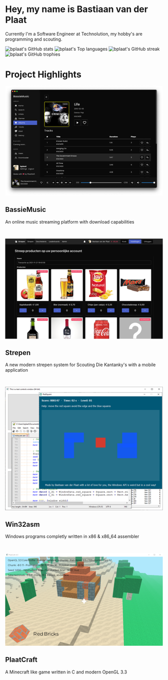 # Hey, my name is Bastiaan van der Plaat
Currently I'm a Software Engineer at Technolution, my hobby's are programming and scouting.

<picture>
  <source
    srcset="https://github-readme-stats.vercel.app/api?username=bplaat&count_private=true&show_icons=true&theme=dracula"
    media="(prefers-color-scheme: dark)"
  />
  <source
    srcset="https://github-readme-stats.vercel.app/api?username=bplaat&count_private=true&show_icons=true"
    media="(prefers-color-scheme: light), (prefers-color-scheme: no-preference)"
  />
  <img alt="bplaat's GitHub stats" src="https://github-readme-stats.vercel.app/api?username=bplaat&count_private=true&show_icons=true" />
</picture>

<picture>
  <source
    srcset="https://github-readme-stats.vercel.app/api/top-langs/?username=bplaat&layout=compact&langs_count=8&theme=dracula"
    media="(prefers-color-scheme: dark)"
  />
  <source
    srcset="https://github-readme-stats.vercel.app/api/top-langs/?username=bplaat&layout=compact&langs_count=8"
    media="(prefers-color-scheme: light), (prefers-color-scheme: no-preference)"
  />
  <img alt="bplaat's Top languages" src="https://github-readme-stats.vercel.app/api/top-langs/?username=bplaat&layout=compact&langs_count=8" />
</picture>

<picture>
  <source
    srcset="http://github-readme-streak-stats.herokuapp.com?user=bplaat&theme=dracula"
    media="(prefers-color-scheme: dark)"
  />
  <source
    srcset="http://github-readme-streak-stats.herokuapp.com?user=bplaat"
    media="(prefers-color-scheme: light), (prefers-color-scheme: no-preference)"
  />
  <img alt="bplaat's GitHub streak" src="http://github-readme-streak-stats.herokuapp.com?user=bplaat" />
</picture>

<picture>
  <source
    srcset="https://github-profile-trophy.vercel.app/?username=bplaat&margin-w=4&column=8&theme=dracula"
    media="(prefers-color-scheme: dark)"
  />
  <source
    srcset="https://github-profile-trophy.vercel.app/?username=bplaat&margin-w=4&column=8"
    media="(prefers-color-scheme: light), (prefers-color-scheme: no-preference)"
  />
  <img alt="bplaat's GitHub trophies" src="https://github-profile-trophy.vercel.app/?username=bplaat&margin-w=4&column=8" />
</picture>

# Project Highlights

[![BassieMusic project image](images/bassiemusic.png)](https://github.com/bplaat/bassiemusic)
## BassieMusic
An online music streaming platform with download capabilities

<br>

[![Strepen project image](images/strepen.png)](https://github.com/bplaat/strepen)
## Strepen
A new modern strepen system for Scouting Die Kantanky's with a mobile application

<br>

[![Win32asm project image](images/win32asm.png)](https://github.com/bplaat/win32asm)
## Win32asm
Windows programs completly written in x86 & x86_64 assembler

<br>

[![PlaatCraft project image](images/plaatcraft.png)](https://github.com/bplaat/plaatcraft)
## PlaatCraft
A Minecraft like game written in C and modern OpenGL 3.3
